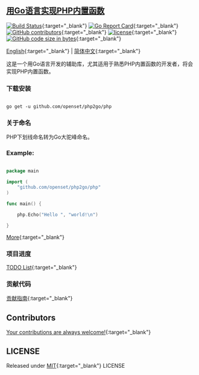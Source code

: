 ## [用Go语言实现PHP内置函数](https://openset.github.io/php2go)

[![Build Status](https://travis-ci.org/openset/php2go.svg?branch=master)](https://travis-ci.org/openset/php2go){:target="_blank"}
[![Go Report Card](https://goreportcard.com/badge/github.com/openset/php2go)](https://goreportcard.com/report/github.com/openset/php2go){:target="_blank"}
[![GitHub contributors](https://img.shields.io/github/contributors/openset/php2go.svg)](https://github.com/openset/php2go/graphs/contributors){:target="_blank"}
[![license](https://img.shields.io/github/license/openset/php2go.svg)](https://github.com/openset/php2go/blob/master/LICENSE){:target="_blank"}
[![GitHub code size in bytes](https://img.shields.io/github/languages/code-size/openset/php2go.svg?colorB=green)](https://github.com/openset/php2go/archive/master.zip){:target="_blank"}

[English](https://github.com/openset/go4php){:target="_blank"} | [简体中文](https://github.com/openset/php2go){:target="_blank"}

这是一个用Go语言开发的辅助库，尤其适用于熟悉PHP内置函数的开发者，将会实现PHP内置函数。

### 下载安装

```shell

go get -u github.com/openset/php2go/php

```

### 关于命名

PHP下划线命名转为Go大驼峰命名。

### Example:

```go

package main

import (
    "github.com/openset/php2go/php"
)

func main() {

    php.Echo("Hello ", "world!\n")

}

```

[More](https://github.com/openset/php2go/blob/master/main.go){:target="_blank"}

### 项目进度

[TODO List](https://github.com/openset/php2go/blob/master/TODO.md){:target="_blank"}

### 贡献代码

[贡献指南](https://github.com/openset/php2go/blob/master/.github/CONTRIBUTING.md){:target="_blank"}

## Contributors

[Your contributions are always welcome!](https://github.com/openset/php2go/graphs/contributors){:target="_blank"}

## LICENSE

Released under [MIT](https://github.com/openset/php2go/blob/master/LICENSE){:target="_blank"} LICENSE
